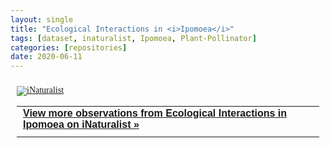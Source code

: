 ```yaml
---
layout: single
title: "Ecological Interactions in <i>Ipomoea</i>"
tags: [dataset, inaturalist, Ipomoea, Plant-Pollinator]
categories: [repositories]
date: 2020-06-11
---
```


<!-- your widget goes here; leave a blank line above and below -->
<style type="text/css" media="screen">
.inat-widget { font-family: Georgia, serif; padding: 10px; line-height: 1;}
.inat-widget-header {margin-bottom: 10px;}
.inat-widget td {vertical-align: top; padding-bottom: 10px;}
.inat-label { color: #888; }
.inat-meta { font-size: smaller; margin-top: 3px; line-height: 1.2;}
.inat-observation-body, .inat-user-body { padding-left: 10px; }
.inat-observation-image {text-align: center;}
.inat-observation-image, .inat-user-image { width: 48px; display: inline-block; }
.inat-observation-image img, .inat-user-image img { max-width: 48px; }
.inat-observation-image img { vertical-align: middle; }
.inat-widget-small .inat-observation-image { display:block; float: left; margin: 0 3px 3px 0; height:48px;}
.inat-label, .inat-value, .inat-user { font-family: "Trebuchet MS", Arial, sans-serif; }
.inat-user-body {vertical-align: middle;}
.inat-widget td.inat-user-body {vertical-align: middle;}
.inat-widget .inat-footer td.inat-value {vertical-align: middle; padding-left: 10px;}
</style>

<div class="inat-widget">
  <div class="inat-widget-header">
    <a href="https://www.inaturalist.org">
      <img alt="iNaturalist" src="https://www.inaturalist.org/assets/logo-small.gif" />
    </a>  
  </div>

  <script type="text/javascript" charset="utf-8"
    src="https://www.inaturalist.org/observations/project/77698.widget?layout=large&limit=5&order=desc&order_by=observed_on">
  </script>

  <table class="inat-footer">
    <tr class="inat-user">
      <td class="inat-value">
        <strong>
          <a rel="nofollow" href="https://www.inaturalist.org/observations?project_id=77698">
            View more observations from Ecological Interactions in Ipomoea on <nobr>iNaturalist »</nobr>
          </a>
        </strong>
      </td>
    </tr>
  </table>
</div>
